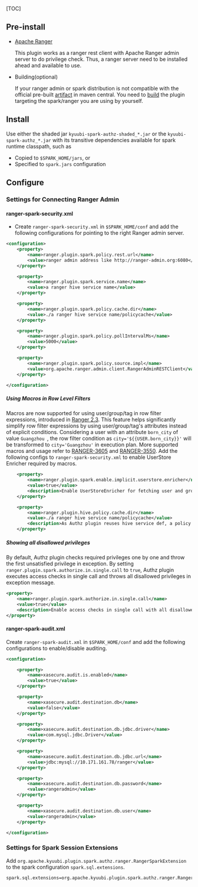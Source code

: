[TOC]


## Pre-install

- [Apache Ranger](https://ranger.apache.org/)

  This plugin works as a ranger rest client with Apache Ranger admin server to do privilege check.
  Thus, a ranger server need to be installed ahead and available to use.

- Building(optional)

  If your ranger admin or spark distribution is not compatible with the official pre-built [artifact](https://mvnrepository.com/artifact/org.apache.kyuubi/kyuubi-spark-authz) in maven central.
  You need to [build]($Kyuubi-Spark-AuthZ-Plugin) the plugin targeting the spark/ranger you are using by yourself.

## Install

Use either the shaded jar `kyuubi-spark-authz-shaded_*.jar` or the `kyuubi-spark-authz_*.jar` with its transitive dependencies available for spark runtime classpath, such as
- Copied to `$SPARK_HOME/jars`, or
- Specified to `spark.jars` configuration

## Configure

### Settings for Connecting Ranger Admin

#### ranger-spark-security.xml

- Create `ranger-spark-security.xml` in `$SPARK_HOME/conf` and add the following configurations
  for pointing to the right Ranger admin server.

```xml
<configuration>
    <property>
        <name>ranger.plugin.spark.policy.rest.url</name>
        <value>ranger admin address like http://ranger-admin.org:6080</value>
    </property>

    <property>
        <name>ranger.plugin.spark.service.name</name>
        <value>a ranger hive service name</value>
    </property>

    <property>
        <name>ranger.plugin.spark.policy.cache.dir</name>
        <value>./a ranger hive service name/policycache</value>
    </property>

    <property>
        <name>ranger.plugin.spark.policy.pollIntervalMs</name>
        <value>5000</value>
    </property>

    <property>
        <name>ranger.plugin.spark.policy.source.impl</name>
        <value>org.apache.ranger.admin.client.RangerAdminRESTClient</value>
    </property>

</configuration>
```

##### Using Macros in Row Level Filters

Macros are now supported for using user/group/tag in row filter expressions, introduced in [Ranger 2.3](https://cwiki.apache.org/confluence/display/RANGER/Apache+Ranger+2.3.0+-+Release+Notes). This feature helps significantly simplify row filter expressions by using user/group/tag's attributes instead of explicit conditions. Considering a user with an attribute `born_city` of value `Guangzhou `, the row filter condition as `city='${{USER.born_city}}'` will be transformed to `city='Guangzhou'` in execution plan. More supported macros and usage refer to [RANGER-3605](https://issues.apache.org/jira/browse/RANGER-3605) and [RANGER-3550](https://issues.apache.org/jira/browse/RANGER-3550). Add the following configs to `ranger-spark-security.xml` to enable UserStore Enricher required by macros.

```xml
    <property>
        <name>ranger.plugin.spark.enable.implicit.userstore.enricher</name>
        <value>true</value>
        <description>Enable UserStoreEnricher for fetching user and group attributes if using macros or scripts in row-filters since Ranger 2.3</description>
    </property>

    <property>
        <name>ranger.plugin.hive.policy.cache.dir</name>
        <value>./a ranger hive service name/policycache</value>
        <description>As Authz plugin reuses hive service def, a policy cache path is required for caching UserStore and Tags for "hive" service def, while "ranger.plugin.spark.policy.cache.dir config" is the path for caching policies in service. </description>
    </property>    
```

##### Showing all disallowed privileges

By default, Authz plugin checks required privileges one by one and throw the first unsatisfied privilege in exception. By setting `ranger.plugin.spark.authorize.in.single.call` to `true`, Authz plugin executes access checks in single call and throws all disallowed privileges in exception message.

```xml
<property>
    <name>ranger.plugin.spark.authorize.in.single.call</name>
    <value>true</value>
    <description>Enable access checks in single call with all disallowed privileges thrown in exception. Default value is false.</description>
</property>
```

#### ranger-spark-audit.xml

Create `ranger-spark-audit.xml` in `$SPARK_HOME/conf` and add the following configurations
to enable/disable auditing.

```xml
<configuration>

    <property>
        <name>xasecure.audit.is.enabled</name>
        <value>true</value>
    </property>

    <property>
        <name>xasecure.audit.destination.db</name>
        <value>false</value>
    </property>

    <property>
        <name>xasecure.audit.destination.db.jdbc.driver</name>
        <value>com.mysql.jdbc.Driver</value>
    </property>

    <property>
        <name>xasecure.audit.destination.db.jdbc.url</name>
        <value>jdbc:mysql://10.171.161.78/ranger</value>
    </property>

    <property>
        <name>xasecure.audit.destination.db.password</name>
        <value>rangeradmin</value>
    </property>

    <property>
        <name>xasecure.audit.destination.db.user</name>
        <value>rangeradmin</value>
    </property>

</configuration>
```

### Settings for Spark Session Extensions

Add `org.apache.kyuubi.plugin.spark.authz.ranger.RangerSparkExtension` to the spark configuration `spark.sql.extensions`.

```properties
spark.sql.extensions=org.apache.kyuubi.plugin.spark.authz.ranger.RangerSparkExtension
```



